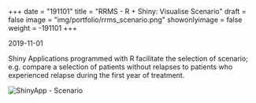 +++
date = "191101"
title = "RRMS - R + Shiny: Visualise Scenario"
draft = false
image = "img/portfolio/rrms_scenario.png"
showonlyimage = false
weight = -191101
+++

2019-11-01
<!--more-->

Shiny Applications programmed with R facilitate the
selection of scenario; e.g. compare a selection of patients
without relapses to patients who experienced relapse during
the first year of treatment.

![ShinyApp - Scenario](../../img/portfolio/rrms_scenario.png)
